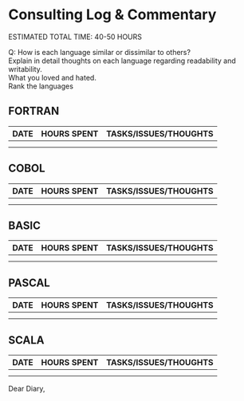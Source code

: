 # Consulting Log & Commentary 
ESTIMATED TOTAL TIME: 40-50 HOURS

Q: How is each language similar or dissimilar to others?  
   Explain in detail thoughts on each language regarding   readability and writability.   
   What you loved and hated.  
   Rank the languages   


## FORTRAN 
| DATE | HOURS SPENT | TASKS/ISSUES/THOUGHTS | 
|------|-------------|-----------------------|
|      |             |                       |
|      |             |                       |








## COBOL
| DATE | HOURS SPENT | TASKS/ISSUES/THOUGHTS | 
|------|-------------|-----------------------|
|      |             |                       |
|      |             |                       |








## BASIC 
| DATE | HOURS SPENT | TASKS/ISSUES/THOUGHTS | 
|------|-------------|-----------------------|
|      |             |                       |
|      |             |                       |








## PASCAL
| DATE | HOURS SPENT | TASKS/ISSUES/THOUGHTS | 
|------|-------------|-----------------------|
|      |             |                       |
|      |             |                       |





## SCALA
| DATE | HOURS SPENT | TASKS/ISSUES/THOUGHTS | 
|------|-------------|-----------------------|
|      |             |                       |
|      |             |                       |


Dear Diary,

